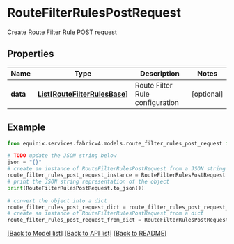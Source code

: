 # RouteFilterRulesPostRequest

Create Route Filter Rule POST request

## Properties

Name | Type | Description | Notes
------------ | ------------- | ------------- | -------------
**data** | [**List[RouteFilterRulesBase]**](RouteFilterRulesBase.md) | Route Filter Rule configuration | [optional] 

## Example

```python
from equinix.services.fabricv4.models.route_filter_rules_post_request import RouteFilterRulesPostRequest

# TODO update the JSON string below
json = "{}"
# create an instance of RouteFilterRulesPostRequest from a JSON string
route_filter_rules_post_request_instance = RouteFilterRulesPostRequest.from_json(json)
# print the JSON string representation of the object
print(RouteFilterRulesPostRequest.to_json())

# convert the object into a dict
route_filter_rules_post_request_dict = route_filter_rules_post_request_instance.to_dict()
# create an instance of RouteFilterRulesPostRequest from a dict
route_filter_rules_post_request_from_dict = RouteFilterRulesPostRequest.from_dict(route_filter_rules_post_request_dict)
```
[[Back to Model list]](../README.md#documentation-for-models) [[Back to API list]](../README.md#documentation-for-api-endpoints) [[Back to README]](../README.md)


